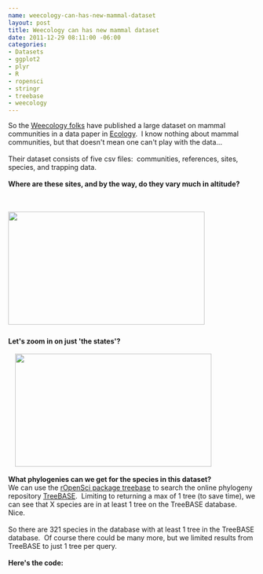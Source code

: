 ```yaml
--- 
name: weecology-can-has-new-mammal-dataset
layout: post
title: Weecology can has new mammal dataset
date: 2011-12-29 08:11:00 -06:00
categories: 
- Datasets
- ggplot2
- plyr 
- R
- ropensci
- stringr
- treebase
- weecology
---
```



So the <a href="http://weecology.org/" target="_blank">Weecology folks</a>&nbsp;have published a large dataset on mammal communities in a data paper in <a href="http://www.esajournals.org/doi/abs/10.1890/11-0262.1" target="_blank">Ecology</a>. &nbsp;I know nothing about mammal communities, but that doesn't mean one can't play with the data...<br />
<br />
Their dataset consists of five csv files: &nbsp;communities, references, sites, species, and trapping data. <br />
<br />
<b>Where are these sites, and by the way, do they vary much in altitude?</b><br />
<span id="goog_1028233179"></span><span id="goog_1028233180"></span><br />
<div class="separator" style="clear: both; text-align: center;">
<a href="http://3.bp.blogspot.com/-BKqBoPCDA_A/Tvx9nLbMlkI/AAAAAAAAFPA/9_pG_Ihx33I/s1600/usmap.png" imageanchor="1" style="margin-left: 1em; margin-right: 1em;"><br /></a></div>
<div class="separator" style="clear: both; text-align: center;">
<a href="http://1.bp.blogspot.com/-KkU_EcX8-EY/Tvx9n7hiP9I/AAAAAAAAFPI/7LoV0IjRiAM/s1600/worldmap.png" imageanchor="1" style="clear: left; float: left; margin-bottom: 1em; margin-right: 1em;"><img border="0" height="230" src="http://1.bp.blogspot.com/-KkU_EcX8-EY/Tvx9n7hiP9I/AAAAAAAAFPI/7LoV0IjRiAM/s400/worldmap.png" width="400" /></a></div>
<br />
<br />
<br />
<br />
<br />
<br />
<br />
<br />
<br />
<br />
<br />
<br />
<br />
<br />
<br />
<b>Let's zoom in on just 'the states'?</b><br />
<br />
<a href="http://3.bp.blogspot.com/-BKqBoPCDA_A/Tvx9nLbMlkI/AAAAAAAAFPA/9_pG_Ihx33I/s1600/usmap.png" style="margin-left: 1em; margin-right: 1em;"><img border="0" height="230" src="http://3.bp.blogspot.com/-BKqBoPCDA_A/Tvx9nLbMlkI/AAAAAAAAFPA/9_pG_Ihx33I/s400/usmap.png" width="400" /></a> <br />
<br />
<b>What phylogenies can we get for the species in this dataset?</b><br />
We can use the <a href="http://cran.r-project.org/web/packages/treebase/" target="_blank">rOpenSci package treebase</a> to search the online phylogeny repository <a href="http://www.treebase.org/treebase-web/home.html" target="_blank">TreeBASE</a>.&nbsp; Limiting to returning a max of 1 tree (to save time), we can see that X species are in at least 1 tree on the TreeBASE database.&nbsp; Nice.&nbsp; <br />
<br />
So there are 321 species in the database with at least 1 tree in the TreeBASE database.&nbsp; Of course there could be many more, but we limited results from TreeBASE to just 1 tree per query.&nbsp; <br />
<br />
<b>Here's the code:</b><br />
<br />
<script src="https://gist.github.com/1534730.js?file=mammaldataset.R">
</script>
